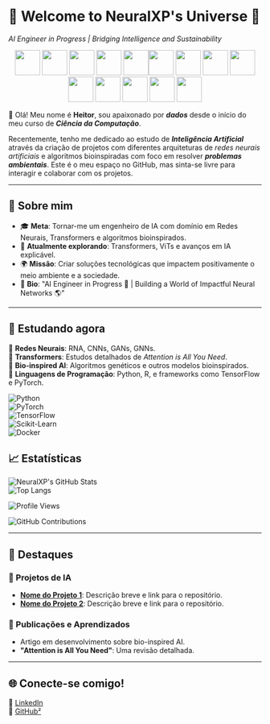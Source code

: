 
# 🌌 Welcome to NeuralXP's Universe 🌌  
*AI Engineer in Progress | Bridging Intelligence and Sustainability*

<p align = "center" >
<img src="https://cdn.jsdelivr.net/gh/devicons/devicon@latest/icons/python/python-original.svg" width="50px" />
<img src="https://cdn.jsdelivr.net/gh/devicons/devicon@latest/icons/jupyter/jupyter-original.svg" width="50px" />
<img src="https://cdn.jsdelivr.net/gh/devicons/devicon@latest/icons/pandas/pandas-original.svg" width="50px" />
<img src="https://cdn.jsdelivr.net/gh/devicons/devicon@latest/icons/matplotlib/matplotlib-original.svg" width="50px" />
<img src="https://cdn.jsdelivr.net/gh/devicons/devicon@latest/icons/streamlit/streamlit-original.svg" width="50px" /><img src="https://cdn.jsdelivr.net/gh/devicons/devicon@latest/icons/docker/docker-original.svg" width="50px" />
<img src="https://cdn.jsdelivr.net/gh/devicons/devicon@latest/icons/apacheairflow/apacheairflow-original.svg" width="50px" />
<img src="https://cdn.jsdelivr.net/gh/devicons/devicon@latest/icons/hadoop/hadoop-original.svg" width="50px" />
<img src="https://cdn.jsdelivr.net/gh/devicons/devicon@latest/icons/apachekafka/apachekafka-original.svg" width="50px" />
<img src="https://cdn.jsdelivr.net/gh/devicons/devicon@latest/icons/apachespark/apachespark-original.svg" width="50px" />
<img src="https://cdn.jsdelivr.net/gh/devicons/devicon@latest/icons/pytorch/pytorch-original.svg" width="50px" />
<img src="https://cdn.jsdelivr.net/gh/devicons/devicon@latest/icons/keras/keras-original.svg" width="50px" />
<img src="https://cdn.jsdelivr.net/gh/devicons/devicon@latest/icons/tensorflow/tensorflow-original.svg" width="50px" />
<img src="https://cdn.jsdelivr.net/gh/devicons/devicon@latest/icons/r/r-original.svg" width="50px" />

</p>   

👋 Olá! Meu nome é **Heitor**, sou apaixonado por ***dados*** desde o início do meu curso de ***Ciência da Computação***.

Recentemente, tenho me dedicado ao estudo de ***Inteligência Artificial*** através da criação de projetos com diferentes arquiteturas de *redes neurais artificiais* e algoritmos bioinspiradas com foco em resolver ***problemas ambientais***. Este é o meu espaço no GitHub, mas sinta-se livre para interagir e colaborar com os projetos.  

---

## 🧠 Sobre mim

- 🎓 **Meta**: Tornar-me um engenheiro de IA com domínio em Redes Neurais, Transformers e algoritmos bioinspirados.  
- 🌱 **Atualmente explorando**: Transformers, ViTs e avanços em IA explicável.  
- 🌍 **Missão**: Criar soluções tecnológicas que impactem positivamente o meio ambiente e a sociedade.  
- 🔗 **Bio**: "AI Engineer in Progress 🌱 | Building a World of Impactful Neural Networks 🌎"

---


## 🚀 Estudando agora

🔹 **Redes Neurais**: RNA, CNNs, GANs, GNNs.  
🔹 **Transformers**: Estudos detalhados de *Attention is All You Need*.  
🔹 **Bio-inspired AI**: Algoritmos genéticos e outros modelos bioinspirados.  
🔹 **Linguagens de Programação**: Python, R, e frameworks como TensorFlow e PyTorch.


  ![Python](https://img.shields.io/badge/-Python-3776AB?logo=python&logoColor=white)  
  ![PyTorch](https://img.shields.io/badge/-PyTorch-EE4C2C?logo=pytorch&logoColor=white)  
  ![TensorFlow](https://img.shields.io/badge/-TensorFlow-FF6F00?logo=tensorflow&logoColor=white)  
  ![Scikit-Learn](https://img.shields.io/badge/-Scikit%20Learn-F7931E?logo=scikit-learn&logoColor=white)  
  ![Docker](https://img.shields.io/badge/-Docker-2496ED?logo=docker&logoColor=white)

## 📈 Estatísticas  
![NeuralXP's GitHub Stats](https://github-readme-stats.vercel.app/api?username=NeuralXP&show_icons=true&theme=dracula)  
![Top Langs](https://github-readme-stats.vercel.app/api/top-langs/?username=NeuralXP&layout=compact&theme=dracula)

![Profile Views](https://komarev.com/ghpvc/?username=NeuralXP&color=red)

![GitHub Contributions](https://img.shields.io/github/contributions/NeuralXP?color=darkred&label=Contribuições)



---

## 🌟 Destaques  
### 🔹 Projetos de IA  
- **[Nome do Projeto 1](#)**: Descrição breve e link para o repositório.  
- **[Nome do Projeto 2](#)**: Descrição breve e link para o repositório.

### 🔹 Publicações e Aprendizados  
- Artigo em desenvolvimento sobre bio-inspired AI.  
- **"Attention is All You Need"**: Uma revisão detalhada.

---

## 🌐 Conecte-se comigo!  
🔗 [LinkedIn](https://www.linkedin.com/in/heitor-exposito-de-sousa/)  
🔗 [GitHub²](https://github.com/HeitorExp)
